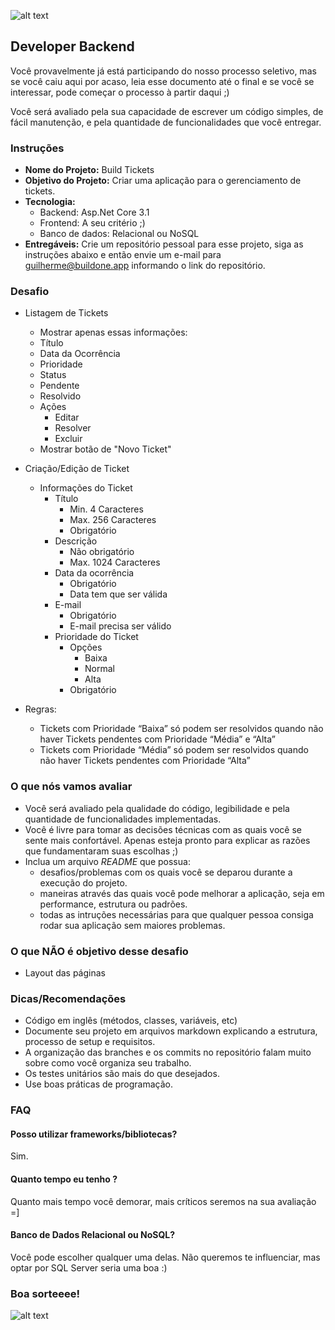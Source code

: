 ![alt text](https://buildone.blob.core.windows.net/images/logo_tecnologia_default.png "Buildone Tecnologia")

## Developer Backend

Você provavelmente já está participando do nosso processo seletivo, mas se você caiu aqui por acaso, leia esse documento até o final e se você se interessar, pode começar o processo à partir daqui ;)

Você será avaliado pela sua capacidade de escrever um código simples, de fácil manutenção, e pela quantidade de funcionalidades que você entregar.

### Instruções

- **Nome do Projeto:** Build Tickets
- **Objetivo do Projeto:** Criar uma aplicação para o gerenciamento de tickets.
- **Tecnologia:** 
    - Backend: Asp.Net Core 3.1
    - Frontend: A seu critério ;) 
    - Banco de dados: Relacional ou NoSQL
- **Entregáveis:** Crie um repositório pessoal para esse projeto, siga as instruções abaixo e então envie um e-mail para guilherme@buildone.app informando o link do repositório.

### Desafio

- Listagem de Tickets
    - Mostrar apenas essas informações:
    - Título
    - Data da Ocorrência
    - Prioridade
    - Status
    - Pendente
    - Resolvido
    - Ações
      - Editar
      - Resolver
      - Excluir
    - Mostrar botão de "Novo Ticket"
    
 - Criação/Edição de Ticket
    - Informações do Ticket
      - Título
        - Min. 4 Caracteres
        - Max. 256 Caracteres
        - Obrigatório
      - Descrição
        - Não obrigatório
        - Max. 1024 Caracteres
      - Data da ocorrência
        - Obrigatório
        - Data tem que ser válida
      - E-mail
        - Obrigatório
        - E-mail precisa ser válido
      - Prioridade do Ticket
        - Opções
          - Baixa
          - Normal
          - Alta
        - Obrigatório
- Regras: 
  - Tickets com Prioridade “Baixa” só podem ser resolvidos quando não haver Tickets pendentes com Prioridade “Média” e “Alta”
  - Tickets com Prioridade “Média” só podem ser resolvidos quando não haver Tickets pendentes com Prioridade “Alta”


### O que nós vamos avaliar
- Você será avaliado pela qualidade do código, legibilidade e pela quantidade de funcionalidades implementadas.
- Você é livre para tomar as decisões técnicas com as quais você se sente mais confortável. Apenas esteja pronto para explicar as razões que fundamentaram suas escolhas ;)
- Inclua um arquivo *README* que possua:
  - desafios/problemas com os quais você se deparou durante a execução do projeto.
  - maneiras através das quais você pode melhorar a aplicação, seja em performance, estrutura ou padrões. 
  - todas as intruções necessárias para que qualquer pessoa consiga rodar sua aplicação sem maiores problemas.
  
 ### O que NÃO é objetivo desse desafio
 - Layout das páginas
 

### Dicas/Recomendações
- Código em inglês (métodos, classes, variáveis, etc)
- Documente seu projeto em arquivos markdown explicando a estrutura, processo de setup e requisitos.
- A organização das branches e os commits no repositório falam muito sobre como você organiza seu trabalho.
- Os testes unitários são mais do que desejados.
- Use boas práticas de programação.

### FAQ

#### Posso utilizar frameworks/bibliotecas?

Sim.

#### Quanto tempo eu tenho ?

Quanto mais tempo você demorar, mais críticos seremos na sua avaliação =]

#### Banco de Dados Relacional ou NoSQL?

Você pode escolher qualquer uma delas. Não queremos te influenciar, mas optar por SQL Server seria uma boa :)

### Boa sorteeee! 

![alt text](https://media.giphy.com/media/55SfA4BxofRBe/giphy.gif "Boa sorteeee! ")
